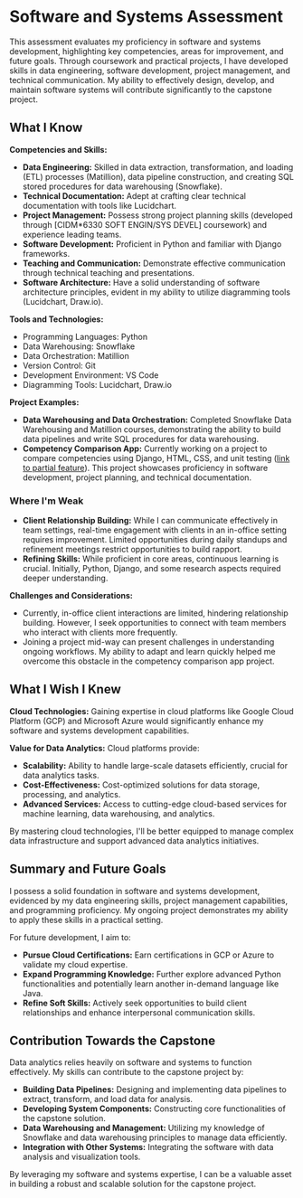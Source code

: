 # Software and Systems Assessment
This assessment evaluates my proficiency in software and systems development, highlighting key competencies, areas for improvement, and future goals. Through coursework and practical projects, I have developed skills in data engineering, software development, project management, and technical communication. My ability to effectively design, develop, and maintain software systems will contribute significantly to the capstone project.

## What I Know

**Competencies and Skills:**

-   **Data Engineering:** Skilled in data extraction, transformation, and loading (ETL) processes (Matillion), data pipeline construction, and creating SQL stored procedures for data warehousing (Snowflake).
-   **Technical Documentation:** Adept at crafting clear technical documentation with tools like Lucidchart.
-   **Project Management:** Possess strong project planning skills (developed through [CIDM*6330 SOFT ENGIN/SYS DEVEL] coursework) and experience leading teams.
-   **Software Development:** Proficient in Python and familiar with Django frameworks.
-   **Teaching and Communication:** Demonstrate effective communication through technical teaching and presentations.
-   **Software Architecture:** Have a solid understanding of software architecture principles, evident in my ability to utilize diagramming tools (Lucidchart, Draw.io).

**Tools and Technologies:**

-   Programming Languages: Python
-   Data Warehousing: Snowflake
-   Data Orchestration: Matillion
-   Version Control: Git
-   Development Environment: VS Code
-   Diagramming Tools: Lucidchart, Draw.io

**Project Examples:**

-   **Data Warehousing and Data Orchestration:** Completed Snowflake Data Warehousing and Matillion courses, demonstrating the ability to build data pipelines and write SQL procedures for data warehousing.
-   **Competency Comparison App:** Currently working on a project to compare competencies using Django, HTML, CSS, and unit testing ([link to partial feature](https://github.com/AdityaJagdale/sessions_demo_c3t.git)). This project showcases proficiency in software development, project planning, and technical documentation.

### Where I'm Weak

-   **Client Relationship Building:** While I can communicate effectively in team settings, real-time engagement with clients in an in-office setting requires improvement. Limited opportunities during daily standups and refinement meetings restrict opportunities to build rapport.
-   **Refining Skills:** While proficient in core areas, continuous learning is crucial. Initially, Python, Django, and some research aspects required deeper understanding.

**Challenges and Considerations:**

-   Currently, in-office client interactions are limited, hindering relationship building. However, I seek opportunities to connect with team members who interact with clients more frequently.
-   Joining a project mid-way can present challenges in understanding ongoing workflows. My ability to adapt and learn quickly helped me overcome this obstacle in the competency comparison app project.

## What I Wish I Knew

**Cloud Technologies:** Gaining expertise in cloud platforms like Google Cloud Platform (GCP) and Microsoft Azure would significantly enhance my software and systems development capabilities.

**Value for Data Analytics:** Cloud platforms provide:

-   **Scalability:** Ability to handle large-scale datasets efficiently, crucial for data analytics tasks.
-   **Cost-Effectiveness:** Cost-optimized solutions for data storage, processing, and analytics.
-   **Advanced Services:** Access to cutting-edge cloud-based services for machine learning, data warehousing, and analytics.

By mastering cloud technologies, I'll be better equipped to manage complex data infrastructure and support advanced data analytics initiatives.

## Summary and Future Goals

I possess a solid foundation in software and systems development, evidenced by my data engineering skills, project management capabilities, and programming proficiency. My ongoing project demonstrates my ability to apply these skills in a practical setting.

For future development, I aim to:

-   **Pursue Cloud Certifications:** Earn certifications in GCP or Azure to validate my cloud expertise.
-   **Expand Programming Knowledge:** Further explore advanced Python functionalities and potentially learn another in-demand language like Java.
-   **Refine Soft Skills:** Actively seek opportunities to build client relationships and enhance interpersonal communication skills.

## Contribution Towards the Capstone

Data analytics relies heavily on software and systems to function effectively. My skills can contribute to the capstone project by:

-   **Building Data Pipelines:** Designing and implementing data pipelines to extract, transform, and load data for analysis.
-   **Developing System Components:** Constructing core functionalities of the capstone solution.
-   **Data Warehousing and Management:** Utilizing my knowledge of Snowflake and data warehousing principles to manage data efficiently.
-   **Integration with Other Systems:** Integrating the software with data analysis and visualization tools.

By leveraging my software and systems expertise, I can be a valuable asset in building a robust and scalable solution for the capstone project.
